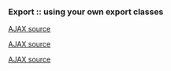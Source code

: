 ### Export :: using your own export classes

[AJAX source](./ajaxsource.html)

[AJAX source](/ajaxsource.html)

[AJAX source](ajaxsource.html)